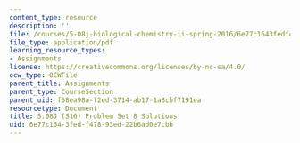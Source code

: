 ```yaml
---
content_type: resource
description: ''
file: /courses/5-08j-biological-chemistry-ii-spring-2016/6e77c1643fedf47893ed22b6ad0e7cbb_MIT5_08jS16ps8_soln.pdf
file_type: application/pdf
learning_resource_types:
- Assignments
license: https://creativecommons.org/licenses/by-nc-sa/4.0/
ocw_type: OCWFile
parent_title: Assignments
parent_type: CourseSection
parent_uid: f58ea98a-f2ed-3714-ab17-1a8cbf7191ea
resourcetype: Document
title: 5.08J (S16) Problem Set 8 Solutions
uid: 6e77c164-3fed-f478-93ed-22b6ad0e7cbb
---
```

